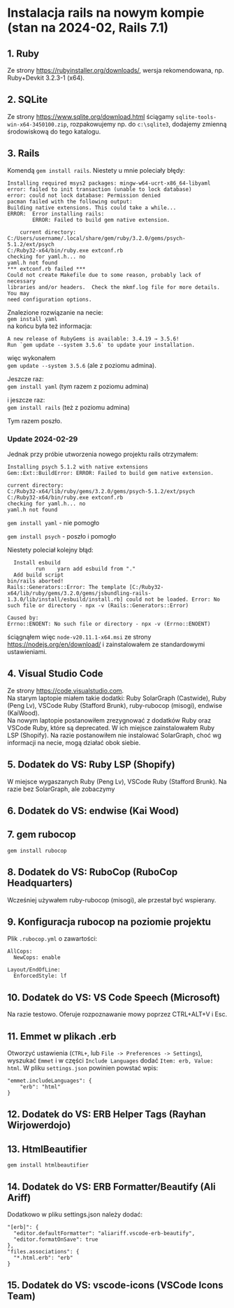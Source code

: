# Instalacja rails na nowym kompie (stan na 2024-02, Rails 7.1)

## 1. Ruby

Ze strony <https://rubyinstaller.org/downloads/>,
wersja rekomendowana, np. Ruby+Devkit 3.2.3-1 (x64).

## 2. SQLite

Ze strony <https://www.sqlite.org/download.html>
ściągamy `sqlite-tools-win-x64-3450100.zip`, rozpakowujemy np. do `c:\sqlite3`,
dodajemy zmienną środowiskową do tego katalogu.

## 3. Rails

Komendą `gem install rails`.
Niestety u mnie poleciały błędy:

```other
Installing required msys2 packages: mingw-w64-ucrt-x86_64-libyaml
error: failed to init transaction (unable to lock database)
error: could not lock database: Permission denied
pacman failed with the following output:
Building native extensions. This could take a while...
ERROR:  Error installing rails:
        ERROR: Failed to build gem native extension.

    current directory: C:/Users/username/.local/share/gem/ruby/3.2.0/gems/psych-5.1.2/ext/psych
C:/Ruby32-x64/bin/ruby.exe extconf.rb
checking for yaml.h... no
yaml.h not found
*** extconf.rb failed ***
Could not create Makefile due to some reason, probably lack of necessary
libraries and/or headers.  Check the mkmf.log file for more details.  You may
need configuration options.
```

Znalezione rozwiązanie na necie:  
`gem install yaml`  
na końcu była też informacja:  

```other
A new release of RubyGems is available: 3.4.19 → 3.5.6!
Run `gem update --system 3.5.6` to update your installation.
```

więc wykonałem  
`gem update --system 3.5.6` (ale z poziomu admina).

Jeszcze raz:  
``gem install yaml`` (tym razem z poziomu admina)

i jeszcze raz:  
`gem install rails` (też z poziomu admina)

Tym razem poszło.

### Update 2024-02-29

Jednak przy próbie utworzenia nowego projektu rails otrzymałem:  

```other
Installing psych 5.1.2 with native extensions
Gem::Ext::BuildError: ERROR: Failed to build gem native extension.

current directory:
C:/Ruby32-x64/lib/ruby/gems/3.2.0/gems/psych-5.1.2/ext/psych
C:/Ruby32-x64/bin/ruby.exe extconf.rb
checking for yaml.h... no
yaml.h not found
```

`gem install yaml` - nie pomogło

`gem install psych` - poszło i pomogło

Niestety poleciał kolejny błąd:

```other
  Install esbuild
         run    yarn add esbuild from "."
  Add build script
bin/rails aborted!
Rails::Generators::Error: The template [C:/Ruby32-x64/lib/ruby/gems/3.2.0/gems/jsbundling-rails-1.3.0/lib/install/esbuild/install.rb] could not be loaded. Error: No such file or directory - npx -v (Rails::Generators::Error)

Caused by:
Errno::ENOENT: No such file or directory - npx -v (Errno::ENOENT)
```

ściągnąłem więc `node-v20.11.1-x64.msi` ze strony <https://nodejs.org/en/download/> i zainstalowałem ze standardowymi ustawieniami.

## 4. Visual Studio Code

Ze strony <https://code.visualstudio.com>.  
Na starym laptopie miałem takie dodatki: Ruby SolarGraph (Castwide), Ruby (Peng Lv), VSCode Ruby (Stafford Brunk), ruby-rubocop (misogi), endwise (KaiWood).  
Na nowym laptopie postanowiłem zrezygnować z dodatków Ruby oraz VSCode Ruby, które są deprecated. W ich miejsce zainstalowałem Ruby LSP (Shopify). Na razie postanowiłem nie instalować SolarGraph, choć wg informacji na necie, mogą działać obok siebie.

## 5. Dodatek do VS: Ruby LSP (Shopify)

W miejsce wygaszanych Ruby (Peng Lv), VSCode Ruby (Stafford Brunk). Na razie bez SolarGraph, ale zobaczymy

## 6. Dodatek do VS: endwise (Kai Wood)

## 7. gem rubocop

`gem install rubocop`

## 8. Dodatek do VS: RuboCop (RuboCop Headquarters)

Wcześniej używałem ruby-rubocop (misogi), ale przestał być wspierany.

## 9. Konfiguracja rubocop na poziomie projektu

Plik `.rubocop.yml` o zawartości:

```other
AllCops:
  NewCops: enable

Layout/EndOfLine:
  EnforcedStyle: lf
```

## 10. Dodatek do VS: VS Code Speech (Microsoft)

Na razie testowo. Oferuje rozpoznawanie mowy poprzez CTRL+ALT+V i Esc.

## 11. Emmet w plikach .erb

Otworzyć ustawienia (`CTRL+`, lub `File -> Preferences -> Settings`), wyszukać `Emmet` i w części `Include Languages` dodać `Item: erb, Value: html`. W pliku `settings.json` powinien powstać wpis:

```other
"emmet.includeLanguages": {
    "erb": "html"
}
```

## 12. Dodatek do VS: ERB Helper Tags (Rayhan Wirjowerdojo)

## 13. HtmlBeautifier

`gem install htmlbeautifier`

## 14. Dodatek do VS: ERB Formatter/Beautify (Ali Ariff)

Dodatkowo w pliku settings.json należy dodać:

```other
"[erb]": {
  "editor.defaultFormatter": "aliariff.vscode-erb-beautify",
  "editor.formatOnSave": true
},
"files.associations": {
  "*.html.erb": "erb"
}
```

## 15. Dodatek do VS: vscode-icons (VSCode Icons Team)
